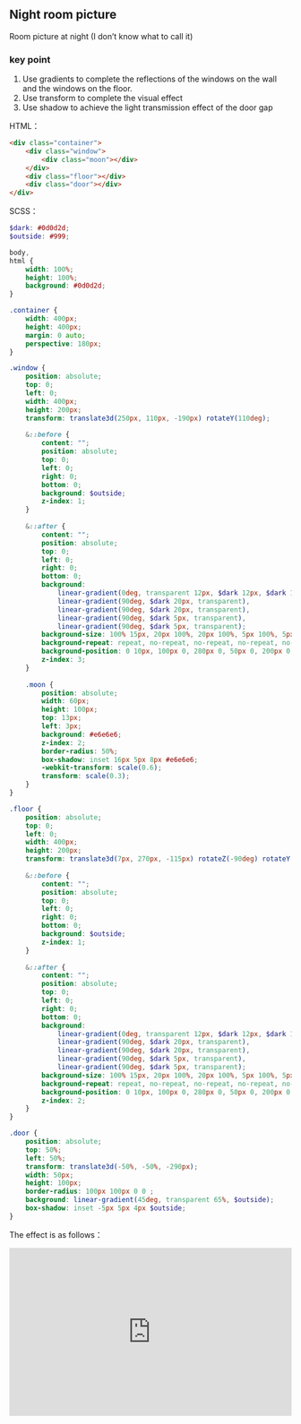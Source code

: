 ## Night room picture

Room picture at night (I don’t know what to call it)

### key point

1. Use gradients to complete the reflections of the windows on the wall and the windows on the floor.
2. Use transform to complete the visual effect
3. Use shadow to achieve the light transmission effect of the door gap

HTML：

```HTML
<div class="container">
    <div class="window">
        <div class="moon"></div>
    </div>
    <div class="floor"></div>
    <div class="door"></div>
</div>
```

SCSS：
```scss
$dark: #0d0d2d;
$outside: #999;

body,
html {
    width: 100%;
    height: 100%;
    background: #0d0d2d;
}

.container {
    width: 400px;
    height: 400px;
    margin: 0 auto;
    perspective: 180px;
}

.window {
    position: absolute;
    top: 0;
    left: 0;
    width: 400px;
    height: 200px;
    transform: translate3d(250px, 110px, -190px) rotateY(110deg);
    
    &::before {
        content: "";
        position: absolute;
        top: 0;
        left: 0;
        right: 0;
        bottom: 0;
        background: $outside;
        z-index: 1;
    }
    
    &::after {
        content: "";
        position: absolute;
        top: 0;
        left: 0;
        right: 0;
        bottom: 0;
        background: 
            linear-gradient(0deg, transparent 12px, $dark 12px, $dark 15px),
            linear-gradient(90deg, $dark 20px, transparent),
            linear-gradient(90deg, $dark 20px, transparent),
            linear-gradient(90deg, $dark 5px, transparent),
            linear-gradient(90deg, $dark 5px, transparent);
        background-size: 100% 15px, 20px 100%, 20px 100%, 5px 100%, 5px 100%;
        background-repeat: repeat, no-repeat, no-repeat, no-repeat, no-repeat;
        background-position: 0 10px, 100px 0, 280px 0, 50px 0, 200px 0;
        z-index: 3;
    }
    
    .moon {
        position: absolute;
        width: 60px;
        height: 100px;
        top: 13px;
        left: 3px;
        background: #e6e6e6;
        z-index: 2;
        border-radius: 50%;
        box-shadow: inset 16px 5px 8px #e6e6e6;
        -webkit-transform: scale(0.6);
        transform: scale(0.3);
    }
}

.floor {
    position: absolute;
    top: 0;
    left: 0;
    width: 400px;
    height: 200px;
    transform: translate3d(7px, 270px, -115px) rotateZ(-90deg) rotateY(100deg);
    
    &::before {
        content: "";
        position: absolute;
        top: 0;
        left: 0;
        right: 0;
        bottom: 0;
        background: $outside;
        z-index: 1;
    }
    
    &::after {
        content: "";
        position: absolute;
        top: 0;
        left: 0;
        right: 0;
        bottom: 0;
        background: 
            linear-gradient(0deg, transparent 12px, $dark 12px, $dark 15px),
            linear-gradient(90deg, $dark 20px, transparent),
            linear-gradient(90deg, $dark 20px, transparent),
            linear-gradient(90deg, $dark 5px, transparent),
            linear-gradient(90deg, $dark 5px, transparent);
        background-size: 100% 15px, 20px 100%, 20px 100%, 5px 100%, 5px 100%;
        background-repeat: repeat, no-repeat, no-repeat, no-repeat, no-repeat;
        background-position: 0 10px, 100px 0, 280px 0, 50px 0, 200px 0;
        z-index: 2;
    }
}

.door {
    position: absolute;
    top: 50%;
    left: 50%;
    transform: translate3d(-50%, -50%, -290px);
    width: 50px;
    height: 100px;
    border-radius: 100px 100px 0 0 ;
    background: linear-gradient(45deg, transparent 65%, $outside);
    box-shadow: inset -5px 5px 4px $outside;
}
```

The effect is as follows：

<iframe height="300" style="width: 100%;" scrolling="no" title="others-night" src="https://codepen.io/dvha/embed/QWzVEKa?default-tab=html%2Cresult" frameborder="no" loading="lazy" allowtransparency="true" allowfullscreen="true">
  See the Pen <a href="https://codepen.io/dvha/pen/QWzVEKa">
  others-night</a> by HaDV (<a href="https://codepen.io/dvha">@dvha</a>)
  on <a href="https://codepen.io">CodePen</a>.
</iframe>